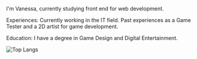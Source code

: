 I'm Vanessa, currently studying front end for web development.


Experiences:
Currently working in the IT field.
Past experiences as a Game Tester and a 2D artist for game development.

Education:
I have a degree in Game Design and Digital Entertainment.

 ![Top Langs](https://github-readme-stats.vercel.app/api/top-langs/?username=myusername&hide=javascript,c#,css,scss,html&theme=tokyonight)
